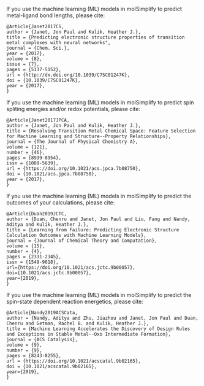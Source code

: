 If you use the machine learning (ML) models in molSimplify to predict metal-ligand bond lengths, please cite:

```
@Article{Janet2017CS,
author = {Janet, Jon Paul and Kulik, Heather J.},
title = {Predicting electronic structure properties of transition metal complexes with neural networks",
journal = {Chem. Sci.},
year = {2017},
volume = {8},
issue = {7},
pages = {5137-5152},
url = {http://dx.doi.org/10.1039/C7SC01247K},
doi = {10.1039/C7SC01247K},
year = {2017},
}
```

If you use the machine learning (ML) models in molSimplify to predict spin spliting energies and/or redox potentials, please cite:

```
@Article{Janet2017JPCA,
author = {Janet, Jon Paul and Kulik, Heather J.},
title = {Resolving Transition Metal Chemical Space: Feature Selection for Machine Learning and Structure--Property Relationships},
journal = {The Journal of Physical Chemistry A},
volume = {121},
number = {46},
pages = {8939-8954},
issn = {1089-5639},
url = {https://doi.org/10.1021/acs.jpca.7b08750},
doi = {10.1021/acs.jpca.7b08750},
year = {2017},
}
```

If you use the machine learning (ML) models in molSimplify to predict the outcomes of your calculations, please cite:

```
@Article{Duan2019JCTC,
author = {Duan, Chenru and Janet, Jon Paul and Liu, Fang and Nandy, Aditya and Kulik, Heather J.},
title = {Learning from Failure: Predicting Electronic Structure Calculation Outcomes with Machine Learning Models},
journal = {Journal of Chemical Theory and Computation},
volume = {15},
number = {4},
pages = {2331-2345},
issn = {1549-9618},
url={https://doi.org/10.1021/acs.jctc.9b00057},
doi={10.1021/acs.jctc.9b00057},
year={2019},
}
```

If you use the machine learning (ML) models in molSimplify to predict the spin-state dependent reaction energetics, please cite:

```
@Article{Nandy2019ACSCata,
author = {Nandy, Aditya and Zhu, Jiazhou and Janet, Jon Paul and Duan, Chenru and Getman, Rachel B. and Kulik, Heather J.},
title = {Machine Learning Accelerates the Discovery of Design Rules and Exceptions in Stable Metal--Oxo Intermediate Formation},
journal = {ACS Catalysis},
volume = {9},
number = {9},
pages = {8243-8255},
url = {https://doi.org/10.1021/acscatal.9b02165},
doi = {10.1021/acscatal.9b02165},
year={2019},
}
```
